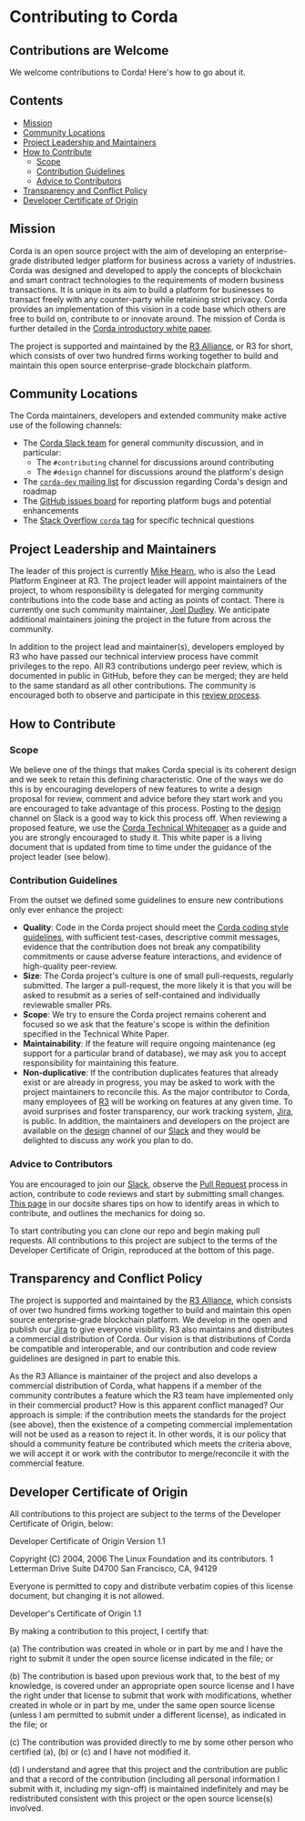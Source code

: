 # Contributing to Corda

## Contributions are Welcome

We welcome contributions to Corda! Here's how to go about it.

## Contents

* [Mission](#mission)
* [Community Locations](#community-locations)
* [Project Leadership and Maintainers](#project-leadership-and-maintainers)
* [How to Contribute](#how-to-contribute)
    * [Scope](#scope)
    * [Contribution Guidelines](#contribution-guidelines)
    * [Advice to Contributors](#advice-to-contributors)
* [Transparency and Conflict Policy](#transparency-and-conflict-policy)
* [Developer Certificate of Origin](#developer-certificate-of-origin)

## Mission

Corda is an open source project with the aim of developing an enterprise-grade distributed ledger platform for business across a variety of 
industries.  Corda was designed and developed to apply the concepts of blockchain and smart contract technologies to the requirements of 
modern business transactions.  It is unique in its aim to build a platform for businesses to transact freely with any counter-party while 
retaining strict privacy. Corda provides an implementation of this vision in a code base which others are free to build on, contribute to 
or innovate around. The mission of Corda is further detailed in the 
[Corda introductory white paper](https://docs.corda.net/_static/corda-introductory-whitepaper.pdf).

The project is supported and maintained by the [R3 Alliance](https://www.r3.com), or R3 for short, which consists of over two hundred firms 
working together to build and maintain this open source enterprise-grade blockchain platform.

## Community Locations

The Corda maintainers, developers and extended community make active use of the following channels:
 
* The [Corda Slack team](http://slack.corda.net/) for general community discussion, and in particular:
    * The `#contributing` channel for discussions around contributing
    * The `#design` channel for discussions around the platform's design
* The [`corda-dev` mailing list](https://groups.io/g/corda-dev) for discussion regarding Corda's design and roadmap
* The [GitHub issues board](https://github.com/corda/corda/issues) for reporting platform bugs and potential enhancements
* The [Stack Overflow `corda` tag](https://stackoverflow.com/questions/tagged/corda) for specific technical questions

## Project Leadership and Maintainers

The leader of this project is currently [Mike Hearn](https://github.com/mikehearn), who is also the Lead Platform Engineer at R3. The 
project leader will appoint maintainers of the project, to whom responsibility is delegated for merging community contributions into the 
code base and acting as points of contact. There is currently one such community maintainer, 
[Joel Dudley](https://github.com/joeldudleyr3). We anticipate additional maintainers joining the project in the future from across the 
community.

In addition to the project lead and maintainer(s), developers employed by R3 who have passed our technical interview process have commit 
privileges to the repo. All R3 contributions undergo peer review, which is documented in public in GitHub, before they can be merged; they 
are held to the same standard as all other contributions. The community is encouraged both to observe and participate in this 
[review process](https://github.com/corda/corda/pulls).

## How to Contribute

### Scope

We believe one of the things that makes Corda special is its coherent design and we seek to retain this defining characteristic. One of the 
ways we do this is by encouraging developers of new features to write a design proposal for review, comment and advice before they start 
work and you are encouraged to take advantage of this process. Posting to the [design](https://cordaledger.slack.com/messages/C3J04VC3V/) 
channel on Slack is a good way to kick this process off. When reviewing a proposed feature, we use the 
[Corda Technical Whitepaper](https://docs.corda.net/_static/corda-technical-whitepaper.pdf) as a guide and you are strongly encouraged to 
study it. This white paper is a living document that is updated from time to time under the guidance of the project leader (see below).

### Contribution Guidelines

From the outset we defined some guidelines to ensure new contributions only ever enhance the project:

* **Quality**: Code in the Corda project should meet the [Corda coding style guidelines](https://docs.corda.net/codestyle.html), with 
  sufficient test-cases, descriptive commit messages, evidence that the contribution does not break any compatibility commitments or cause 
  adverse feature interactions, and evidence of high-quality peer-review.
* **Size**: The Corda project's culture is one of small pull-requests, regularly submitted. The larger a pull-request, the more likely it 
  is that you will be asked to resubmit as a series of self-contained and individually reviewable smaller PRs.
* **Scope**: We try to ensure the Corda project remains coherent and focused so we ask that the feature's scope is within the definition 
  specified in the Technical White Paper.
* **Maintainability**: If the feature will require ongoing maintenance (eg support for a particular brand of database), we may ask you to 
  accept responsibility for maintaining this feature.
* **Non-duplicative**: If the contribution duplicates features that already exist or are already in progress, you may be asked to work with 
  the project maintainers to reconcile this. As the major contributor to Corda, many employees of [R3](https://r3.com) will be working on 
  features at any given time. To avoid surprises and foster transparency, our work tracking system, 
  [Jira](https://r3-cev.atlassian.net/projects/CORDA/summary), is public. In addition, the maintainers and developers on the project are 
  available on the [design](https://cordaledger.slack.com/messages/C3J04VC3V/) channel of our [Slack](https://slack.corda.net/) and they 
  would be delighted to discuss any work you plan to do.

### Advice to Contributors

You are encouraged to join our [Slack](https://slack.corda.net/), observe the [Pull Request](https://github.com/corda/corda/pulls) process 
in action, contribute to code reviews and start by submitting small changes. [This page](https://docs.corda.net/head/contributing.html) in 
our docsite shares tips on how to identify areas in which to contribute, and outlines the mechanics for doing so.

To start contributing you can clone our repo and begin making pull requests. All contributions to this project are subject to the terms of 
the Developer Certificate of Origin, reproduced at the bottom of this page.

## Transparency and Conflict Policy

The project is supported and maintained by the [R3 Alliance](https://www.r3.com), which consists of over two hundred firms working together 
to build and maintain this open source enterprise-grade blockchain platform. We develop in the open and publish our 
[Jira](https://r3-cev.atlassian.net/projects/CORDA/summary) to give everyone visibility. R3 also maintains and distributes a commercial 
distribution of Corda. Our vision is that distributions of Corda be compatible and interoperable, and our contribution and code review 
guidelines are designed in part to enable this.

As the R3 Alliance is maintainer of the project and also develops a commercial distribution of Corda, what happens if a member of the 
community contributes a feature which the R3 team have implemented only in their commercial product? How is this apparent conflict managed? 
Our approach is simple: if the contribution meets the standards for the project (see above), then the existence of a competing commercial 
implementation will not be used as a reason to reject it. In other words, it is our policy that should a community feature be contributed 
which meets the criteria above, we will accept it or work with the contributor to merge/reconcile it with the commercial feature.

## Developer Certificate of Origin

All contributions to this project are subject to the terms of the Developer Certificate of Origin, below:

Developer Certificate of Origin Version 1.1

Copyright (C) 2004, 2006 The Linux Foundation and its contributors. 1 Letterman Drive Suite D4700 San Francisco, CA, 94129

Everyone is permitted to copy and distribute verbatim copies of this license document, but changing it is not allowed.

Developer's Certificate of Origin 1.1

By making a contribution to this project, I certify that:

(a) The contribution was created in whole or in part by me and I have the right to submit it under the open source license indicated in the file; or

(b) The contribution is based upon previous work that, to the best of my knowledge, is covered under an appropriate open source license and I have the right under that license to submit that work with modifications, whether created in whole or in part by me, under the same open source license (unless I am permitted to submit under a different license), as indicated in the file; or

(c) The contribution was provided directly to me by some other person who certified (a), (b) or (c) and I have not modified it.

(d) I understand and agree that this project and the contribution are public and that a record of the contribution (including all personal information I submit with it, including my sign-off) is maintained indefinitely and may be redistributed consistent with this project or the open source license(s) involved.
